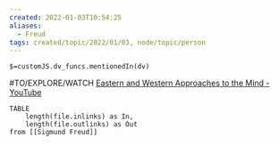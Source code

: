 ```yaml
---
created: 2022-01-03T10:54:25 
aliases:
  - Freud
tags: created/topic/2022/01/03, node/topic/person
---
```

`$=customJS.dv_funcs.mentionedIn(dv)`

#TO/EXPLORE/WATCH [Eastern and Western Approaches to the Mind - YouTube](https://www.youtube.com/watch?v=5UrVkZXVHcQ)
```dataview
TABLE 
	length(file.inlinks) as In, 
	length(file.outlinks) as Out
from [[Sigmund Freud]]
```
